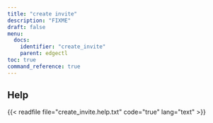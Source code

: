 ```yaml
---
title: "create invite"
description: "FIXME"
draft: false
menu:
  docs:
    identifier: "create_invite"
    parent: edgectl
toc: true
command_reference: true
---
```


## Help

{{< readfile file="create_invite.help.txt" code="true" lang="text" >}}
